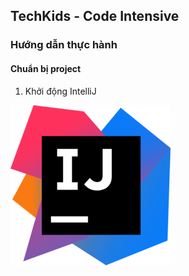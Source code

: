 ## TechKids - Code Intensive
### Hướng dẫn thực hành
#### Chuẩn bị project
1. Khởi động IntelliJ


![Intellij Logo](/images/intellij.png)
